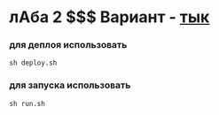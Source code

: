 # лАба 2 $$$ Вариант -  [тык](variant/lab2/README.md)

### для деплоя использовать 
```shell
sh deploy.sh
```

### для запуска использовать
```shell
sh run.sh
```